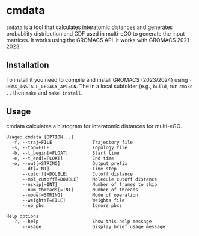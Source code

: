 # cmdata

`cmdata` is a tool that calculates interatomic distances and generates probability distribution and CDF used in multi-eGO to generate the input matrices. It works using the GROMACS API.
it works with GROMACS 2021-2023.

## Installation

To install it you need to compile and install GROMACS (2023/2024) using `-DGMX_INSTALL_LEGACY_API=ON`. The in a local subfolder (e.g., `build`, run `cmake ..` then `make` and `make install`.

## Usage
cmdata calculates a histogram for interatomic distances for multi-eGO.

```
Usage: cmdata [OPTION...]
  -f, --traj=FILE               Trajectory file
  -s, --top=FILE                Topology file
  -b, --t_begin[=FLOAT]         Start time
  -e, --t_end[=FLOAT]           End time
  -o, --out[=STRING]            Output prefix
      --dt[=INT]                Time step
      --cutoff[=DOUBLE]         Cutoff distance
      --mol_cutoff[=DOUBLE]     Molecule cutoff distance
      --nskip[=INT]             Number of frames to skip
      --num_threads[=INT]       Number of threads
      --mode[=STRING]           Mode of operation
      --weights[=FILE]          Weights file
      --no_pbc                  Ignore pbcs

Help options:
  -?, --help                    Show this help message
      --usage                   Display brief usage message
```
